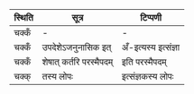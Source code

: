 | स्थिति | सूत्र | टिप्पणी |
| ----- | ------- | ------ |
| चक्कँ | - | - |
| चक्कँ | उपदेशेऽजनुनासिक इत् | अँ-इत्यस्य इत्संज्ञा |
| चक्कँ | शेषात् कर्तरि परस्मैपदम् | इति परस्मैपदम् |
| चक्क् | तस्य लोपः | इत्संज्ञकस्य लोपः |
